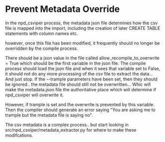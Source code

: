 Prevent Metadata Override
==============

In the npd_csviper process, the metadata json file determines how the csv file is mapped into the import, including the creation of later CREATE TABLE statements with column names etc. 

however, once this file has been modified, it frequently should no longer be overridden by the compile process. 

There should be a json value in the file called allow_recompile_to_overwrite = True which should be the first variable in the json file. 
The compile process should load the json file and when it sees that variable set to False, it should not do any more processing of the csv file to extract the data... 
And just stop. If the --trample parameters have been set, then they should be ignored.. the metadata file should still not be overwritten... 
Whic will make the metadata.json file the authoritative place which will determine if npd_csviper will overwrite it. 

However, if trample is set and the overwrite is prevented by this variable. Then the compiler should generate an error saying "You are asking me to trample but the metadata file is saying no". 

The csv metadata is a complex process.. but start looking in src/npd_csviper/metadata_extractor.py for where to make these modifcations.
